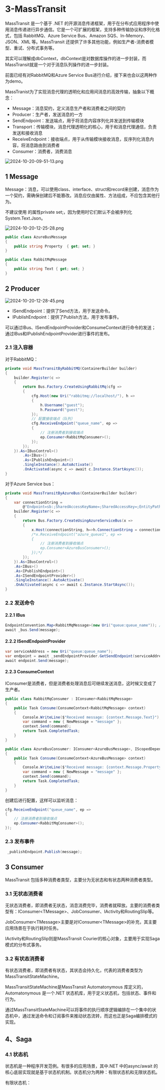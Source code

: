 # 3-MassTransit
MassTransit 是一个基于 .NET 的开源消息传递框架，用于在分布式应用程序中使用消息传递进行异步通信。它是一个可扩展的框架，支持多种传输协议和序列化格式，包括 RabbitMQ、Azure Service Bus、Amazon SQS、In-Memory、JSON、XML 等。MassTransit 还提供了许多其他功能，例如生产者-消费者模型、重试、分布式事务等。

其实可以理解成dbContext，dbContext是对数据库操作的进一步封装，而MassTransit就是一个对于消息队列操作的进一步封装。

前面已经有对RabbitMQ和Azure Service Bus进行介绍，接下来也会以这两种作为demo。

MassTranist为了实现消息代理的透明化和应用间消息的高效传输，抽象以下概念：
- Message：消息契约，定义消息生产者和消费者之间的契约
- Producer：生产者，发送消息的一方
- SendEndpoint：发送端点，用于将消息内容序列化并发送到传输模块
- Transport：传输模块，消息代理透明化的核心，用于和消息代理通信，负责发送和接收消息
- ReceiveEndpoint：接收端点，用于从传输模块接收消息，反序列化消息内容，将消息路由到消费者
- Consumer：消费者，消费消息

![2024-10-20-09-51-13.png](./images/2024-10-20-09-51-13.png)

## 1 Message
Message：消息，可以使用class、interface、struct和record来创建，消息作为一个契约，需确保创建后不能篡改。消息应仅由属性、方法组成，不应包含其他行为。

不建议使用 的属性private set;，因为使用时它们默认不会被序列化System.Text.Json。

![2024-10-20-12-25-28.png](./images/2024-10-20-12-25-28.png)

```cs
public class AzureBusMessage
{
    public string Property  { get; set; }
}
```
```cs
public class RabbitMqMessage
{
    public string Text { get; set; }
}
```
## 2 Producer

![2024-10-20-12-28-45.png](./images/2024-10-20-12-28-45.png)

- ISendEndpoint：提供了Send方法，用于发送命令。
- IPublishEndpoint：提供了Publish方法，用于发布事件。

可以通过IBus、ISendEndpointProvider和ConsumeContext进行命令的发送；通过IBus和IPublishEndpointProvider进行事件的发布。

### 2.1 注入容器
对于RabbitMQ：
```cs
private void MassTransitByRabbitMQ(ContainerBuilder builder)
{
    builder.Register(c =>
    {
        return Bus.Factory.CreateUsingRabbitMq(cfg =>
        {
            cfg.Host(new Uri("rabbitmq://localhost/"), h =>
            {
                h.Username("guest");
                h.Password("guest");
            });
            // 配置接收端点（队列）
            cfg.ReceiveEndpoint("queue_name", ep =>
            {
                // 注册消费者到接收端点
                ep.Consumer<RabbitMqConsumer>();
            });
        });
    }).As<IBusControl>()
        .As<IBus>()
        .As<IPublishEndpoint>()
        .SingleInstance().AutoActivate()
        .OnActivated(async c => await c.Instance.StartAsync());
}
```

对于Azure Service bus：
```cs
private void MassTransitByAzureBus(ContainerBuilder builder)
{
    var connectionString =
        @"Endpoint=sb:;SharedAccessKeyName=;SharedAccessKey=;EntityPath=";
    builder.Register(c =>
    {
        return Bus.Factory.CreateUsingAzureServiceBus(x =>
        {
            x.Host(connectionString, h=>h.ConnectionString = connectionString);
            /*x.ReceiveEndpoint("azure_queue1", ep =>
            {
                // 注册消费者到接收端点
                ep.Consumer<AzureBusConsumer>();
            });*/
        });
    }).As<IBusControl>()
    .As<IBus>()
    .As<IPublishEndpoint>()
    .As<ISendEndpointProvider>()
    .SingleInstance().AutoActivate()
    .OnActivated(async c => await c.Instance.StartAsync());
}
```
### 2.2 发送命令
#### 2.2.1 IBus
```cs
EndpointConvention.Map<RabbitMqMessage>(new Uri("queue:queue_name")); //通过以下方式配置对应消息类型的目标地址
await _bus.Send(message);
```

#### 2.2.2 ISendEndpointProvider
```cs
var serviceAddress = new Uri("queue:queue_name");
var endpoint = await _sendEndpointProvider.GetSendEndpoint(serviceAddress);
await endpoint.Send(message);
```

#### 2.2.3 ConsumeContext
IConsumer是消费者，但是消费者处理消息后可继续发送消息，这时候又变成了生产者。
```cs
public class RabbitMqConsumer : IConsumer<RabbitMqMessage>
{
    public Task Consume(ConsumeContext<RabbitMqMessage> context)
    {
        Console.WriteLine($"Received message: {context.Message.Text}");
        var command = new { NewMessage = "message" };
        context.Send(command);
        return Task.CompletedTask;
    }
}
```

```cs
public class AzureBusConsumer: IConsumer<AzureBusMessage>, IScopedDependency
{
    public Task Consume(ConsumeContext<AzureBusMessage> context)
    {
        Console.WriteLine($"Received message: {context.Message.Property }");
        var command = new { NewMessage = "message" };
        context.Send(command);
        return Task.CompletedTask;
    }
}
```

创建后进行配置，这样可以监听消息：
```cs
cfg.ReceiveEndpoint("queue_name", ep =>
{
    // 注册消费者到接收端点
    ep.Consumer<RabbitMqConsumer>();
});
```
### 2.3 发布事件
```cs
 _publishEndpoint.Publish(message);
```

## 3 Consumer
MassTransit 包括多种消费者类型，主要分为无状态和有状态两种消费者类型。

### 3.1 无状态消费者
无状态消费者，即消费者无状态，消息消费完毕，消费者就释放。主要的消费者类型有：IConsumer\<TMessage\>、JobConsumer、IActivity和RoutingSlip等。

JobConsumer\<TMessage\>主要是对IConsumer\<TMessage\>的补充，其主要应用场景在于执行耗时任务。

IActivity和RoutingSlip则是MassTransit Courier的核心对象，主要用于实现Saga模式的分布式事务。

### 3.2 有状态消费者
有状态消费者，即消费者有状态，其状态会持久化，代表的消费者类型为MassTransitStateMachine。

MassTransitStateMachine是MassTransit Automatonymous 库定义的，Automatonymous 是一个.NET 状态机库，用于定义状态机，包括状态、事件和行为。

通过MassTransitStateMachine可以将事件的执行顺序逻辑编排在一个集中的状态机中，通过发送命令和订阅事件来推动状态流转，而这也正是Saga编排模式的实现。

## 4、Saga
### 4.1 状态机
状态机是一种程序开发范例。有很多的应用场景，其中.NET 中的async/await 的核心底层实现就是基于状态机机制。状态机分为两种：有限状态机和无限状态机。

有限状态机：





